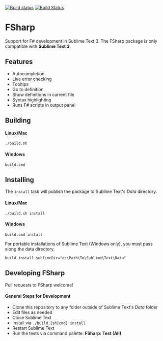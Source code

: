 [![Build status](https://ci.appveyor.com/api/projects/status/uuqaj61vyqwwxqe1/branch/master?svg=true)](https://ci.appveyor.com/project/guillermooo/sublime-fsharp-package/branch/master) [![Build Status](https://travis-ci.org/fsharp/sublime-fsharp-package.svg?branch=master)](https://travis-ci.org/fsharp/sublime-fsharp-package)

# FSharp

Support for F# development in Sublime Text 3.
The FSharp package
is only compatible
with **Sublime Text 3**.


## Features

- Autocompletion
- Live error checking
- Tooltips
- Go to definition
- Show definitions in current file
- Syntax highlighting
- Runs F# scripts in output panel


## Building


#### Linux/Mac

```shell
./build.sh
```


#### Windows

```shell
build.cmd
```

## Installing


The `install` task
will publish the package
to Sublime Text's *Data* directory.


#### Linux/Mac

```shell
./build.sh install
```


#### Windows

```shell
build.cmd install
```

For portable installations of Sublime Text
(Windows only),
you must pass along
the data directory.

```shell
build install sublimeDir="d:\Path\To\Sublime\Text\Data"
```


## Developing FSharp

Pull requests to FSharp welcome!


#### General Steps for Development

* Clone this repository to any folder outside of Sublime Text's *Data* folder
* Edit files as needed
* Close Sublime Text
* Install via `./build.[sh|cmd] install`
* Restart Sublime Text
* Run the tests via command palette: **FSharp: Test (All)**
